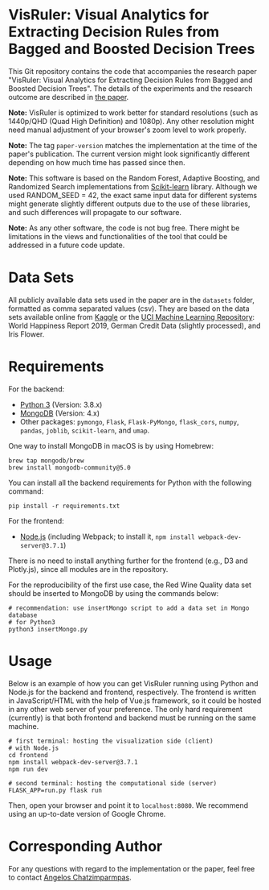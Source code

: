 # VisRuler: Visual Analytics for Extracting Decision Rules from Bagged and Boosted Decision Trees

This Git repository contains the code that accompanies the research paper "VisRuler: Visual Analytics for Extracting Decision Rules from Bagged and Boosted Decision Trees". The details of the experiments and the research outcome are described in [the paper](https://arxiv.org/abs/2112.00334).

**Note:** VisRuler is optimized to work better for standard resolutions (such as 1440p/QHD (Quad High Definition) and 1080p). Any other resolution might need manual adjustment of your browser's zoom level to work properly.

**Note:** The tag `paper-version` matches the implementation at the time of the paper's publication. The current version might look significantly different depending on how much time has passed since then.

**Note:** This software is based on the Random Forest, Adaptive Boosting, and Randomized Search implementations from [Scikit-learn](https://scikit-learn.org/stable/index.html) library. Although we used RANDOM_SEED = 42, the exact same input data for different systems might generate slightly different outputs due to the use of these libraries, and such differences will propagate to our software.

**Note:** As any other software, the code is not bug free. There might be limitations in the views and functionalities of the tool that could be addressed in a future code update.

# Data Sets #
All publicly available data sets used in the paper are in the `datasets` folder, formatted as comma separated values (csv). 
They are based on the data sets available online from [Kaggle](https://www.kaggle.com/) or the [UCI Machine Learning Repository](http://archive.ics.uci.edu/ml/index.php): World Happiness Report 2019, German Credit Data (slightly processed), and Iris Flower.

# Requirements #
For the backend:
- [Python 3](https://www.python.org/downloads/) (Version: 3.8.x)
- [MongoDB](https://www.mongodb.com/try/download/community) (Version: 4.x)
- Other packages: `pymongo`, `Flask`, `Flask-PyMongo`, `flask_cors`, `numpy`, `pandas`, `joblib`, `scikit-learn`, and `umap`.

One way to install MongoDB in macOS is by using Homebrew:
```
brew tap mongodb/brew
brew install mongodb-community@5.0
```

You can install all the backend requirements for Python with the following command:
```
pip install -r requirements.txt
```

For the frontend:
- [Node.js](https://nodejs.org/en/) (including Webpack; to install it, `npm install webpack-dev-server@3.7.1`)

There is no need to install anything further for the frontend (e.g., D3 and Plotly.js), since all modules are in the repository.

For the reproducibility of the first use case, the Red Wine Quality data set should be inserted to MongoDB by using the commands below:
```
# recommendation: use insertMongo script to add a data set in Mongo database
# for Python3
python3 insertMongo.py
```

# Usage #
Below is an example of how you can get VisRuler running using Python and Node.js for the backend and frontend, respectively. The frontend is written in JavaScript/HTML with the help of Vue.js framework, so it could be hosted in any other web server of your preference. The only hard requirement (currently) is that both frontend and backend must be running on the same machine. 
```
# first terminal: hosting the visualization side (client)
# with Node.js
cd frontend
npm install webpack-dev-server@3.7.1
npm run dev
```

```
# second terminal: hosting the computational side (server)
FLASK_APP=run.py flask run
```

Then, open your browser and point it to `localhost:8080`. We recommend using an up-to-date version of Google Chrome.

# Corresponding Author #
For any questions with regard to the implementation or the paper, feel free to contact [Angelos Chatzimparmpas](mailto:angelos.chatzimparmpas@lnu.se).
